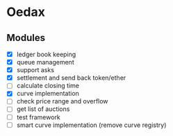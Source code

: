 # Oedax

## Modules

- [x] ledger book keeping
- [x] queue management
- [x] support asks
- [x] settlement and send back token/ether
- [ ] calculate closing time
- [x] curve implementation
- [ ] check price range and overflow
- [ ] get list of auctions
- [ ] test framework
- [ ] smart curve implementation (remove curve registry)
